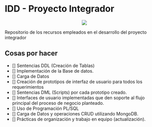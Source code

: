 # IDD - Proyecto Integrador
<p align="center">
  <img src="https://www.ulima.edu.pe/sites/default/files/styles/600x300/public/news/img/escudo_600x300-01_1.jpg?itok=0_61sHmS"/>
</p>
Repositorio de los recursos empleados en el desarrollo del proyecto integrador <br>

Cosas por hacer
---
- [] Sentencias DDL (Creación de Tablas)
- [] Implementación de la Base de datos.
- [] Carga de Datos
- [] Creación de prototipos de interfaz de usuario para todos los requerimientos
- [] Sentencias DML (Scripts) por cada prototipo creado.
- [] Interfaces de usuario implementadas que den soporte al flujo principal del proceso de negocio planteado.
- [] Uso de Programación PL/SQL
- [] Carga de Datos y operaciones CRUD utilizando MongoDB.
- [] Prácticas de organización y trabajo en equipo (actualización).   
